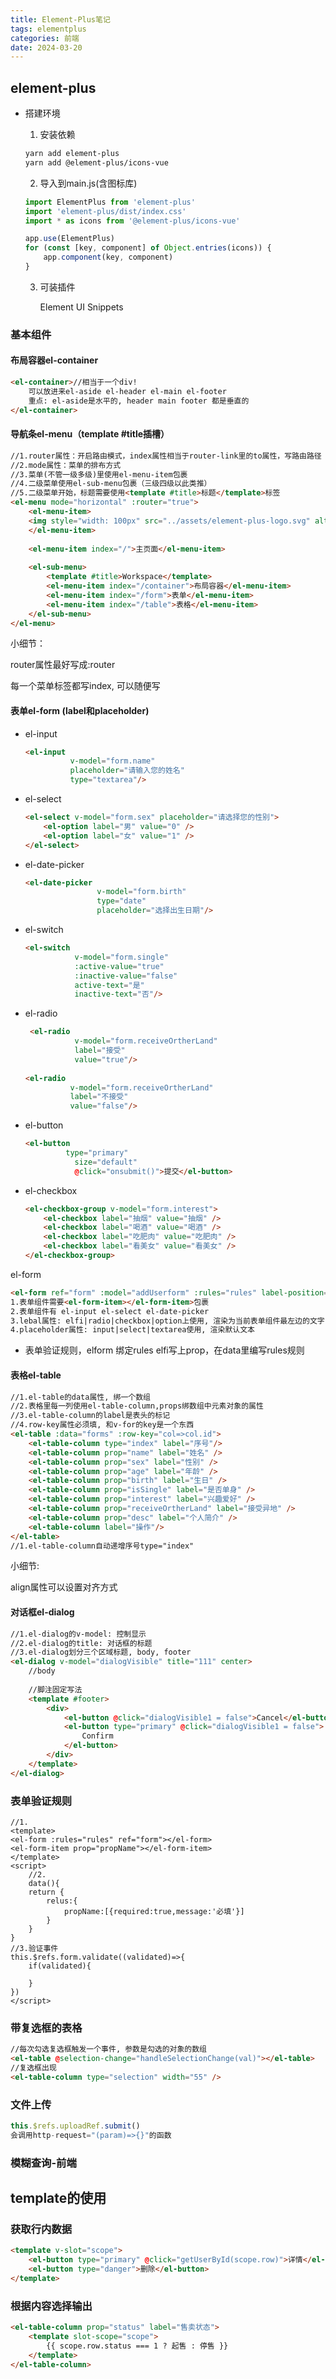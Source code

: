 ```yaml
---
title: Element-Plus笔记
tags: elementplus
categories: 前端
date: 2024-03-20
---
```




## element-plus

- 搭建环境

  1. 安装依赖

  ```sh
  yarn add element-plus
  yarn add @element-plus/icons-vue
  ```

  2. 导入到main.js(含图标库)

  ```js
  import ElementPlus from 'element-plus'
  import 'element-plus/dist/index.css'
  import * as icons from '@element-plus/icons-vue'
  
  app.use(ElementPlus)
  for (const [key, component] of Object.entries(icons)) {
      app.component(key, component)
  }
  ```

  3. 可装插件

     Element UI Snippets

### 基本组件

#### 布局容器el-container

```html
<el-container>//相当于一个div!
	可以放进来el-aside el-header el-main el-footer
    重点: el-aside是水平的, header main footer 都是垂直的
</el-container>
```



#### 导航条el-menu（template #title插槽）

```html
//1.router属性：开启路由模式，index属性相当于router-link里的to属性，写路由路径
//2.mode属性：菜单的排布方式
//3.菜单(不管一级多级)里使用el-menu-item包裹
//4.二级菜单使用el-sub-menu包裹（三级四级以此类推）
//5.二级菜单开始，标题需要使用<template #title>标题</template>标签
<el-menu mode="horizontal" :router="true">
    <el-menu-item>
    <img style="width: 100px" src="../assets/element-plus-logo.svg" alt="">
	</el-menu-item>
	
	<el-menu-item index="/">主页面</el-menu-item>
	
    <el-sub-menu>
        <template #title>Workspace</template>
        <el-menu-item index="/container">布局容器</el-menu-item>
        <el-menu-item index="/form">表单</el-menu-item>
        <el-menu-item index="/table">表格</el-menu-item>
    </el-sub-menu>
</el-menu>
```

小细节：

router属性最好写成:router

每一个菜单标签都写index, 可以随便写





#### 表单el-form (label和placeholder)

- el-input

  ```html
  <el-input 
            v-model="form.name" 
            placeholder="请输入您的姓名" 
            type="textarea"/>
  ```

- el-select

  ```html
  <el-select v-model="form.sex" placeholder="请选择您的性别">
      <el-option label="男" value="0" />
      <el-option label="女" value="1" />
  </el-select>
  ```

- el-date-picker

  ```html
  <el-date-picker 
                  v-model="form.birth" 
                  type="date" 
                  placeholder="选择出生日期"/>
  ```

- el-switch

  ```html
  <el-switch 
             v-model="form.single" 
             :active-value="true" 
             :inactive-value="false"
             active-text="是"
             inactive-text="否"/>
  ```

- el-radio

  ```html
   <el-radio 
             v-model="form.receiveOrtherLand" 
             label="接受" 
             value="true"/>
              
  <el-radio 
            v-model="form.receiveOrtherLand" 
            label="不接受" 
            value="false"/>
  ```

- el-button

  ```html
  <el-button 
  		   type="primary" 
             size="default" 
             @click="onsubmit()">提交</el-button>
  ```

- el-checkbox

  ```html
  <el-checkbox-group v-model="form.interest">
      <el-checkbox label="抽烟" value="抽烟" />
      <el-checkbox label="喝酒" value="喝酒" />
      <el-checkbox label="吃肥肉" value="吃肥肉" />
      <el-checkbox label="看美女" value="看美女" />
  </el-checkbox-group>
  ```

el-form

```html
<el-form ref="form" :model="addUserform" :rules="rules" label-position="right">
1.表单组件需要<el-form-item></el-form-item>包裹
2.表单组件有 el-input el-select el-date-picker
3.lebal属性: elfi|radio|checkbox|option上使用, 渲染为当前表单组件最左边的文字
4.placeholder属性: input|select|textarea使用, 渲染默认文本
```

- 表单验证规则，elform 绑定rules elfi写上prop，在data里编写rules规则

#### 表格el-table

```html
//1.el-table的data属性, 绑一个数组
//2.表格里每一列使用el-table-column,props绑数组中元素对象的属性
//3.el-table-column的label是表头的标记
//4.row-key属性必须填, 和v-for的key是一个东西
<el-table :data="forms" :row-key="col=>col.id">
    <el-table-column type="index" label="序号"/>
    <el-table-column prop="name" label="姓名" />
    <el-table-column prop="sex" label="性别" />
    <el-table-column prop="age" label="年龄" />
    <el-table-column prop="birth" label="生日" />
    <el-table-column prop="isSingle" label="是否单身" />
    <el-table-column prop="interest" label="兴趣爱好" />
    <el-table-column prop="receiveOrtherLand" label="接受异地" />
    <el-table-column prop="desc" label="个人简介" />
    <el-table-column label="操作"/>
</el-table>
//1.el-table-column自动递增序号type="index"
```

小细节:

align属性可以设置对齐方式

#### 对话框el-dialog

```html
//1.el-dialog的v-model: 控制显示
//2.el-dialog的title: 对话框的标题
//3.el-dialog划分三个区域标题, body, footer
<el-dialog v-model="dialogVisible" title="111" center>
    //body
    
    //脚注固定写法
    <template #footer>
        <div>
            <el-button @click="dialogVisible1 = false">Cancel</el-button>
            <el-button type="primary" @click="dialogVisible1 = false">
                Confirm
            </el-button>
        </div>
    </template>
</el-dialog>
```



### 表单验证规则

```vue
//1.
<template>
<el-form :rules="rules" ref="form"></el-form>
<el-form-item prop="propName"></el-form-item>
</template>
<script>
    //2.
    data(){
	return {
		relus:{
			propName:[{required:true,message:'必填'}]
		}
	}
}
//3.验证事件
this.$refs.form.validate((validated)=>{
	if(validated){
		
	}
})
</script>
```



### 带复选框的表格

```html
//每次勾选复选框触发一个事件, 参数是勾选的对象的数组
<el-table @selection-change="handleSelectionChange(val)"></el-table>
//复选框出现
<el-table-column type="selection" width="55" />
```



### 文件上传

```js
this.$refs.uploadRef.submit()
会调用http-request="(param)=>{}"的函数
```





### 模糊查询-前端

## template的使用

### 获取行内数据

```html
<template v-slot="scope">
    <el-button type="primary" @click="getUserById(scope.row)">详情</el-button>
    <el-button type="danger">删除</el-button>
</template>
```

### 根据内容选择输出

```html
<el-table-column prop="status" label="售卖状态">
    <template slot-scope="scope">
        {{ scope.row.status === 1 ? 起售 : 停售 }}
    </template>
</el-table-column>
```

